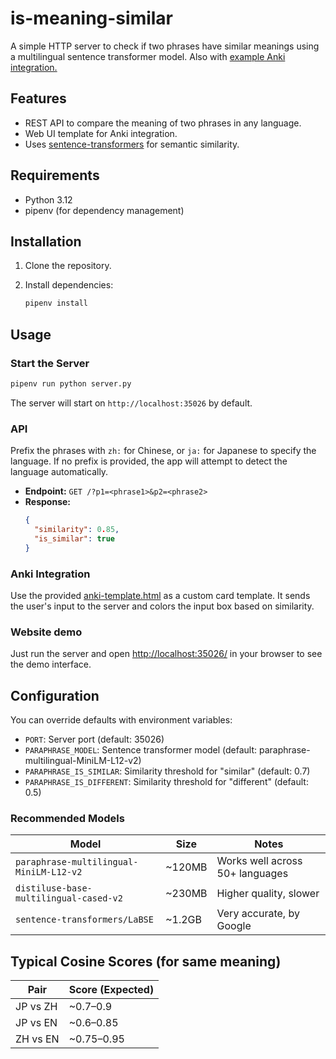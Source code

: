 # is-meaning-similar

A simple HTTP server to check if two phrases have similar meanings using a multilingual sentence transformer model. Also with [example Anki integration.](/anki-template.html)

## Features

- REST API to compare the meaning of two phrases in any language.
- Web UI template for Anki integration.
- Uses [sentence-transformers](https://www.sbert.net/) for semantic similarity.

## Requirements

- Python 3.12
- pipenv (for dependency management)

## Installation

1. Clone the repository.
2. Install dependencies:

   ```sh
   pipenv install
   ```

## Usage

### Start the Server

```sh
pipenv run python server.py
```

The server will start on `http://localhost:35026` by default.

### API

Prefix the phrases with `zh:` for Chinese, or `ja:` for Japanese to specify the language. If no prefix is provided, the app will attempt to detect the language automatically.

- **Endpoint:** `GET /?p1=<phrase1>&p2=<phrase2>`
- **Response:**
  ```json
  {
    "similarity": 0.85,
    "is_similar": true
  }
  ```

### Anki Integration

Use the provided [anki-template.html](/anki-template.html) as a custom card template. It sends the user's input to the server and colors the input box based on similarity.

### Website demo

Just run the server and open <http://localhost:35026/> in your browser to see the demo interface.

## Configuration

You can override defaults with environment variables:

- `PORT`: Server port (default: 35026)
- `PARAPHRASE_MODEL`: Sentence transformer model (default: paraphrase-multilingual-MiniLM-L12-v2)
- `PARAPHRASE_IS_SIMILAR`: Similarity threshold for "similar" (default: 0.7)
- `PARAPHRASE_IS_DIFFERENT`: Similarity threshold for "different" (default: 0.5)

### Recommended Models

| Model                                   | Size    | Notes                           |
| --------------------------------------- | ------- | ------------------------------- |
| `paraphrase-multilingual-MiniLM-L12-v2` | \~120MB | Works well across 50+ languages |
| `distiluse-base-multilingual-cased-v2`  | \~230MB | Higher quality, slower          |
| `sentence-transformers/LaBSE`           | \~1.2GB | Very accurate, by Google        |

## Typical Cosine Scores (for same meaning)

| Pair     | Score (Expected) |
| -------- | ---------------- |
| JP vs ZH | \~0.7–0.9        |
| JP vs EN | \~0.6–0.85       |
| ZH vs EN | \~0.75–0.95      |
